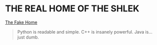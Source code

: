 THE REAL HOME OF THE SHLEK
============================
[The Fake Home](https://ssloke420.github.io/)
> Python is readable and simple. C++ is insanely powerful. Java is... just dumb.

